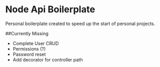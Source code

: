 # Node Api Boilerplate
Personal boilerplate created to speed up the start of personal projects.

##Currently Missing
- Complete User CRUD
- Permissions (?)
- Password reset
- Add decorator for controller path
